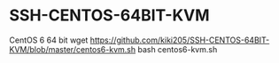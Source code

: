 # SSH-CENTOS-64BIT-KVM
CentOS 6 64 bit
wget https://github.com/kiki205/SSH-CENTOS-64BIT-KVM/blob/master/centos6-kvm.sh
bash centos6-kvm.sh
